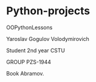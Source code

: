 # Python-projects

OOPythonLessons

Yaroslav Gogulov Volodymirovich

Student 2nd year CSTU

GROUP PZS-1944

Book Abramov.
